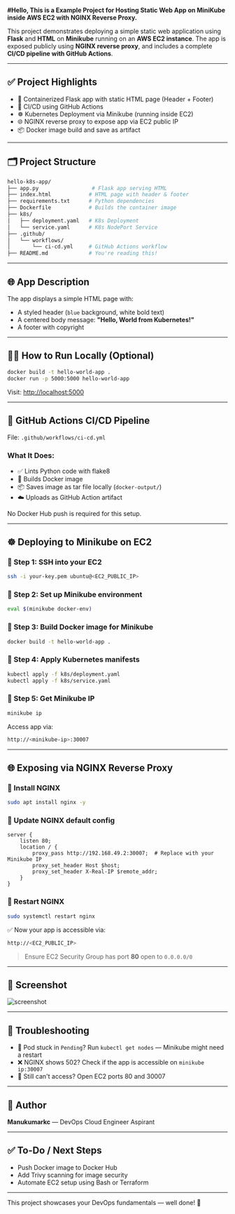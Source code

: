 **#Hello, This is a Example Project for Hosting Static Web App on MiniKube inside AWS EC2 with NGINX Reverse Proxy.**


This project demonstrates deploying a simple static web application using **Flask** and **HTML** on **Minikube** running on an **AWS EC2 instance**. The app is exposed publicly using **NGINX reverse proxy**, and includes a complete **CI/CD pipeline with GitHub Actions**.

---

## ✅ Project Highlights

- 🐳 Containerized Flask app with static HTML page (Header + Footer)
- 🔁 CI/CD using GitHub Actions
- ☸️ Kubernetes Deployment via Minikube (running inside EC2)
- 🌐 NGINX reverse proxy to expose app via EC2 public IP
- 📦 Docker image build and save as artifact

---

## 🗂 Project Structure

```bash
hello-k8s-app/
├── app.py                 # Flask app serving HTML
├── index.html            # HTML page with header & footer
├── requirements.txt      # Python dependencies
├── Dockerfile            # Builds the container image
├── k8s/
│   ├── deployment.yaml   # K8s Deployment
│   └── service.yaml      # K8s NodePort Service
├── .github/
│   └── workflows/
│       └── ci-cd.yml     # GitHub Actions workflow
├── README.md             # You're reading this!
```

---

## 🌐 App Description

The app displays a simple HTML page with:
- A styled header (`blue` background, white bold text)
- A centered body message: **"Hello, World from Kubernetes!"**
- A footer with copyright

---

## 🧑‍💻 How to Run Locally (Optional)

```bash
docker build -t hello-world-app .
docker run -p 5000:5000 hello-world-app
```
Visit: [http://localhost:5000](http://localhost:5000)

---

## 🔧 GitHub Actions CI/CD Pipeline

File: `.github/workflows/ci-cd.yml`

### What It Does:
- ✅ Lints Python code with flake8
- 🐳 Builds Docker image
- 📦 Saves image as tar file locally (`docker-output/`)
- ☁️ Uploads as GitHub Action artifact

No Docker Hub push is required for this setup.

---

## ☸️ Deploying to Minikube on EC2

### 📌 Step 1: SSH into your EC2
```bash
ssh -i your-key.pem ubuntu@<EC2_PUBLIC_IP>
```

### 📌 Step 2: Set up Minikube environment
```bash
eval $(minikube docker-env)
```

### 📌 Step 3: Build Docker image for Minikube
```bash
docker build -t hello-world-app .
```

### 📌 Step 4: Apply Kubernetes manifests
```bash
kubectl apply -f k8s/deployment.yaml
kubectl apply -f k8s/service.yaml
```

### 📌 Step 5: Get Minikube IP
```bash
minikube ip
```
Access app via:
```bash
http://<minikube-ip>:30007
```

---

## 🌐 Exposing via NGINX Reverse Proxy

### 📌 Install NGINX
```bash
sudo apt install nginx -y
```

### 📌 Update NGINX default config
```nginx
server {
    listen 80;
    location / {
        proxy_pass http://192.168.49.2:30007;  # Replace with your Minikube IP
        proxy_set_header Host $host;
        proxy_set_header X-Real-IP $remote_addr;
    }
}
```

### 📌 Restart NGINX
```bash
sudo systemctl restart nginx
```

✅ Now your app is accessible via:
```bash
http://<EC2_PUBLIC_IP>
```

> Ensure EC2 Security Group has port **80** open to `0.0.0.0/0`

---

## 📸 Screenshot
![screenshot](./screenshot.png)

---

## 🧪 Troubleshooting

- 🔁 Pod stuck in `Pending`? Run `kubectl get nodes` — Minikube might need a restart
- ❌ NGINX shows 502? Check if the app is accessible on `minikube ip:30007`
- 🔐 Still can't access? Open EC2 ports 80 and 30007

---

## 🙌 Author
**Manukumarkc** — DevOps Cloud Engineer Aspirant

---

## ✅ To-Do / Next Steps
- Push Docker image to Docker Hub
- Add Trivy scanning for image security
- Automate EC2 setup using Bash or Terraform

---

This project showcases your DevOps fundamentals — well done! 🚀

